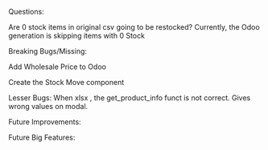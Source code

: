 Questions:

Are 0 stock items in original csv going to be restocked? Currently, the Odoo generation is skipping items with 0 Stock

Breaking Bugs/Missing:

Add Wholesale Price to Odoo

Create the Stock Move component


Lesser Bugs:
When xlsx , the get_product_info funct is not correct. Gives wrong values on modal.


Future Improvements:


Future Big Features: